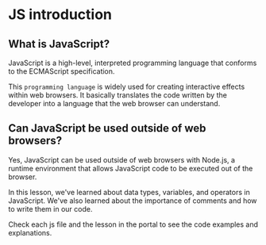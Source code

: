 # JS introduction
## What is JavaScript?
JavaScript is a high-level, interpreted programming language that conforms to the ECMAScript specification. 

This `programming language` is widely used for creating interactive effects within web browsers. It basically translates the code written by the developer into a language that the web browser can understand.

## Can JavaScript be used outside of web browsers?
Yes, JavaScript can be used outside of web browsers with Node.js, a runtime environment that allows JavaScript code to be executed out of the browser.

In this lesson, we've learned about data types, variables, and operators in JavaScript. We've also learned about the importance of comments and how to write them in our code.

Check each js file and the lesson in the portal to see the code examples and explanations.